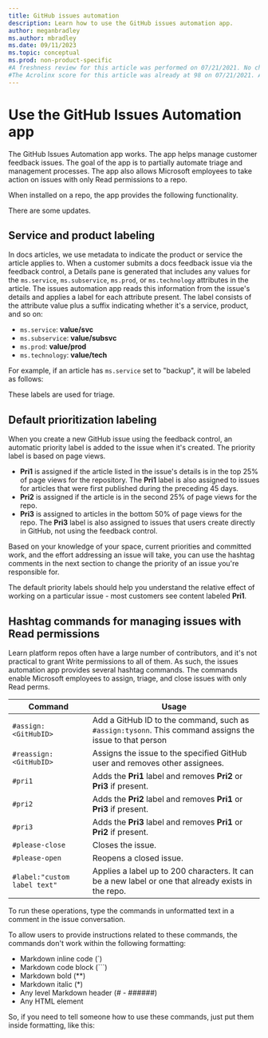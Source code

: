```yaml
---
title: GitHub issues automation
description: Learn how to use the GitHub issues automation app.
author: meganbradley
ms.author: mbradley
ms.date: 09/11/2023
ms.topic: conceptual
ms.prod: non-product-specific
#A freshness review for this article was performed on 07/21/2021. No changes were made for this review.
#The Acrolinx score for this article was already at 98 on 07/21/2021. A score of 85 or above is required for merge going forward.
---
```


# Use the GitHub Issues Automation app

The GitHub Issues Automation app works. The app helps manage customer feedback issues. The goal of the app is to partially automate triage and management processes. The app also allows Microsoft employees to take action on issues with only Read permissions to a repo.

When installed on a repo, the app provides the following functionality.

There are some updates.

## Service and product labeling

In docs articles, we use metadata to indicate the product or service the article applies to. When a customer submits a docs feedback issue via the feedback control, a Details pane is generated that includes any values for the `ms.service`, `ms.subservice`, `ms.prod`, or `ms.technology` attributes in the article. The issues automation app reads this information from the issue's details and applies a label for each attribute present. The label consists of the attribute value plus a suffix indicating whether it's a service, product, and so on:

- `ms.service`: **value/svc**
- `ms.subservice`: **value/subsvc**
- `ms.prod`: **value/prod**
- `ms.technology`: **value/tech**

For example, if an article has `ms.service` set to "backup", it will be labeled as follows:


These labels are used for triage.

## Default prioritization labeling

When you create a new GitHub issue using the feedback control, an automatic priority label is added to the issue when it's created. The priority label is based on page views.

- **Pri1** is assigned if the article listed in the issue's details is in the top 25% of page views for the repository. The **Pri1** label is also assigned to issues for articles that were first published during the preceding 45 days.
- **Pri2** is assigned if the article is in the second 25% of page views for the repo.
- **Pri3** is assigned to articles in the bottom 50% of page views for the repo. The **Pri3** label is also assigned to issues that users create directly in GitHub, not using the feedback control. 

Based on your knowledge of your space, current priorities and committed work, and the effort addressing an issue will take, you can use the hashtag comments in the next section to change the priority of an issue you're responsible for.

The default priority labels should help you understand the relative effect of working on a particular issue - most customers see content labeled **Pri1**.

## Hashtag commands for managing issues with Read permissions

Learn platform repos often have a large number of contributors, and it's not practical to grant Write permissions to all of them. As such, the issues automation app provides several hashtag commands. The commands enable Microsoft employees to assign, triage, and close issues with only Read perms.

|Command              |Usage    |
|---------------------|---------|
|`#assign:<GitHubID>` |Add a GitHub ID to the command, such as `#assign:tysonn`. This command assigns the issue to that person |
|`#reassign:<GitHubID>`|Assigns the issue to the specified GitHub user and removes other assignees.|
|`#pri1`               |Adds the **Pri1** label and removes **Pri2** or **Pri3** if present.|
|`#pri2`               |Adds the **Pri2** label and removes **Pri1** or **Pri3** if present.|
|`#pri3`               |Adds the **Pri3** label and removes **Pri1** or **Pri2** if present.|
|`#please-close`      |Closes the issue.|
|`#please-open`       |Reopens a closed issue.|
|`#label:"custom label text"`|Applies a label up to 200 characters. It can be a new label or one that already exists in the repo.|

To run these operations, type the commands in unformatted text in a comment in the issue conversation.

To allow users to provide instructions related to these commands, the commands don't work within the following formatting:

- Markdown inline code (`)
- Markdown code block (```)
- Markdown bold (**)
- Markdown italic (*)
- Any level Markdown header (# - ######)
- Any HTML element

So, if you need to tell someone how to use these commands, just put them inside formatting, like this:
